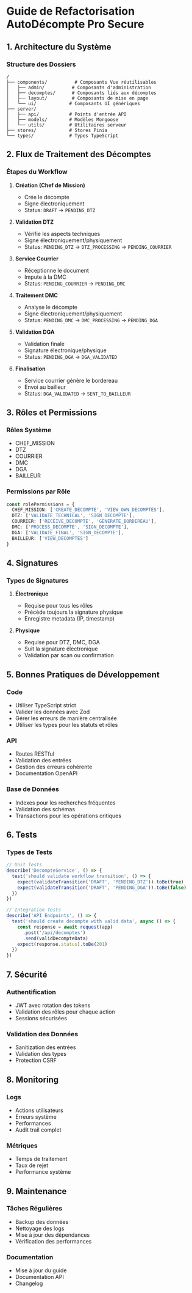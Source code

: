 # Guide de Refactorisation AutoDécompte Pro Secure

## 1. Architecture du Système

### Structure des Dossiers
```
/
├── components/          # Composants Vue réutilisables
│   ├── admin/          # Composants d'administration
│   ├── decomptes/      # Composants liés aux décomptes
│   ├── layout/         # Composants de mise en page
│   └── ui/            # Composants UI génériques
├── server/
│   ├── api/           # Points d'entrée API
│   ├── models/        # Modèles Mongoose
│   └── utils/         # Utilitaires serveur
├── stores/            # Stores Pinia
└── types/             # Types TypeScript
```

## 2. Flux de Traitement des Décomptes

### Étapes du Workflow

1. **Création (Chef de Mission)**
   - Crée le décompte
   - Signe électroniquement
   - Status: `DRAFT` → `PENDING_DTZ`

2. **Validation DTZ**
   - Vérifie les aspects techniques
   - Signe électroniquement/physiquement
   - Status: `PENDING_DTZ` → `DTZ_PROCESSING` → `PENDING_COURRIER`

3. **Service Courrier**
   - Réceptionne le document
   - Impute à la DMC
   - Status: `PENDING_COURRIER` → `PENDING_DMC`

4. **Traitement DMC**
   - Analyse le décompte
   - Signe électroniquement/physiquement
   - Status: `PENDING_DMC` → `DMC_PROCESSING` → `PENDING_DGA`

5. **Validation DGA**
   - Validation finale
   - Signature électronique/physique
   - Status: `PENDING_DGA` → `DGA_VALIDATED`

6. **Finalisation**
   - Service courrier génère le bordereau
   - Envoi au bailleur
   - Status: `DGA_VALIDATED` → `SENT_TO_BAILLEUR`

## 3. Rôles et Permissions

### Rôles Système
- CHEF_MISSION
- DTZ
- COURRIER
- DMC
- DGA
- BAILLEUR

### Permissions par Rôle
```typescript
const rolePermissions = {
  CHEF_MISSION: ['CREATE_DECOMPTE', 'VIEW_OWN_DECOMPTES'],
  DTZ: ['VALIDATE_TECHNICAL', 'SIGN_DECOMPTE'],
  COURRIER: ['RECEIVE_DECOMPTE', 'GENERATE_BORDEREAU'],
  DMC: ['PROCESS_DECOMPTE', 'SIGN_DECOMPTE'],
  DGA: ['VALIDATE_FINAL', 'SIGN_DECOMPTE'],
  BAILLEUR: ['VIEW_DECOMPTES']
}
```

## 4. Signatures

### Types de Signatures
1. **Électronique**
   - Requise pour tous les rôles
   - Précède toujours la signature physique
   - Enregistre metadata (IP, timestamp)

2. **Physique**
   - Requise pour DTZ, DMC, DGA
   - Suit la signature électronique
   - Validation par scan ou confirmation

## 5. Bonnes Pratiques de Développement

### Code
- Utiliser TypeScript strict
- Valider les données avec Zod
- Gérer les erreurs de manière centralisée
- Utiliser les types pour les statuts et rôles

### API
- Routes RESTful
- Validation des entrées
- Gestion des erreurs cohérente
- Documentation OpenAPI

### Base de Données
- Indexes pour les recherches fréquentes
- Validation des schémas
- Transactions pour les opérations critiques

## 6. Tests

### Types de Tests
```typescript
// Unit Tests
describe('DecompteService', () => {
  test('should validate workflow transition', () => {
    expect(validateTransition('DRAFT', 'PENDING_DTZ')).toBe(true)
    expect(validateTransition('DRAFT', 'PENDING_DGA')).toBe(false)
  })
})

// Integration Tests
describe('API Endpoints', () => {
  test('should create decompte with valid data', async () => {
    const response = await request(app)
      .post('/api/decomptes')
      .send(validDecompteData)
    expect(response.status).toBe(201)
  })
})
```

## 7. Sécurité

### Authentification
- JWT avec rotation des tokens
- Validation des rôles pour chaque action
- Sessions sécurisées

### Validation des Données
- Sanitization des entrées
- Validation des types
- Protection CSRF

## 8. Monitoring

### Logs
- Actions utilisateurs
- Erreurs système
- Performances
- Audit trail complet

### Métriques
- Temps de traitement
- Taux de rejet
- Performance système

## 9. Maintenance

### Tâches Régulières
- Backup des données
- Nettoyage des logs
- Mise à jour des dépendances
- Vérification des performances

### Documentation
- Mise à jour du guide
- Documentation API
- Changelog